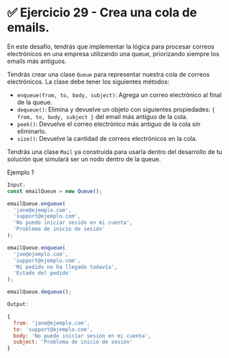# ✅ Ejercicio 29 - Crea una cola de emails.

En este desafío, tendrás que implementar la lógica para procesar correos electrónicos en una empresa utilizando una queue, priorizando siempre los emails más antiguos.

Tendrás crear una clase `Queue` para representar nuestra cola de correos electrónicos. La clase debe tener los siguientes métodos:

- `enqueue(from, to, body, subject)`: Agrega un correo electrónico al final de la queue.
- `dequeue()`: Elimina y devuelve un objeto con siguientes propiedades: `{ from, to, body, subject }` del email más antiguo de la cola.
- `peek()`: Devuelve el correo electrónico más antiguo de la cola sin eliminarlo.
- `size()`: Devuelve la cantidad de correos electrónicos en la cola.

Tendrás una clase `Mail` ya construida para usarla dentro del desarrollo de tu solución que simulará ser un nodo dentro de la queue.

Ejemplo 1

```jsx
Input:
const emailQueue = new Queue();

emailQueue.enqueue(
  'jane@ejemplo.com',
  'support@ejemplo.com',
  'No puedo iniciar sesión en mi cuenta',
  'Problema de inicio de sesión'
);

emailQueue.enqueue(
  'joe@ejemplo.com',
  'support@ejemplo.com',
  'Mi pedido no ha llegado todavía',
  'Estado del pedido'
);

emailQueue.dequeue();

Output:

{
  from: 'jane@ejemplo.com',
  to: 'support@ejemplo.com',
  body: 'No puedo iniciar sesión en mi cuenta',
  subject: 'Problema de inicio de sesión'
}

```

